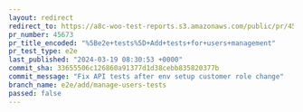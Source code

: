 ```yaml
---
layout: redirect
redirect_to: https://a8c-woo-test-reports.s3.amazonaws.com/public/pr/45673/e2e/index.html
pr_number: 45673
pr_title_encoded: "%5Be2e+tests%5D+Add+tests+for+users+management"
pr_test_type: e2e
last_published: "2024-03-19 08:30:53 +0000"
commit_sha: 33655506c126860a91377d1d38cebb835820377b
commit_message: "Fix API tests after env setup customer role change"
branch_name: e2e/add/manage-users-tests
passed: false
---
```

